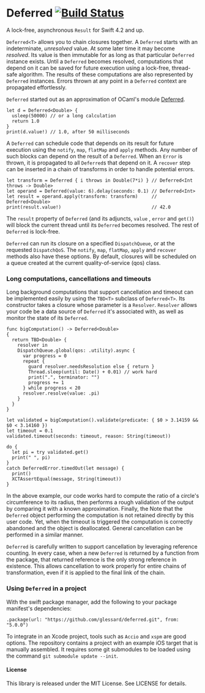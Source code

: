 # Deferred [![Build Status](https://travis-ci.org/glessard/deferred.svg?branch=master)](https://travis-ci.org/glessard/deferred)
A lock-free, asynchronous `Result` for Swift 4.2 and up.

`Deferred<T>` allows you to chain closures together. A `Deferred` starts with an indeterminate, *unresolved* value. At some later time it may become *resolved*. Its value is then immutable for as long as that particular `Deferred` instance exists.
Until a `Deferred` becomes resolved, computations that depend on it can be saved for future execution using a lock-free, thread-safe algorithm. The results of these computations are also represented by `Deferred` instances. Errors thrown at any point in a `Deferred` context are propagated effortlessly.

`Deferred` started out as an approximation of OCaml's module [Deferred](https://ocaml.janestreet.com/ocaml-core/111.25.00/doc/async_kernel/#Deferred).

```
let d = Deferred<Double> {
  usleep(50000) // or a long calculation
  return 1.0
}
print(d.value!) // 1.0, after 50 milliseconds
```

A `Deferred` can schedule code that depends on its result for future execution using the `notify`,  `map`, `flatMap` and `apply` methods. Any number of such blocks can depend on the result of a `Deferred`. When an `Error` is thrown, it is propagated to all `Deferred`s that depend on it. A `recover` step can  be inserted in a chain of transforms in order to handle potential errors.

```
let transform = Deferred { i throws in Double(7*i) } // Deferred<Int throws -> Double>
let operand = Deferred(value: 6).delay(seconds: 0.1) // Deferred<Int>
let result = operand.apply(transform: transform)     // Deferred<Double>
print(result.value!)                                 // 42.0
```
The `result` property of `Deferred` (and its adjuncts, `value` , `error` and `get()`) will block the current thread until its `Deferred` becomes resolved. The rest of `Deferred` is lock-free.

`Deferred` can run its closure on a specified `DispatchQueue`, or at the requested `DispatchQoS`. The `notify`, `map`, `flatMap`, `apply` and `recover` methods also have these options. By default, closures will be scheduled on a queue created at the current quality-of-service (qos) class.


### Long computations, cancellations and timeouts

Long background computations that support cancellation and timeout can be implemented easily by using the `TBD<T>` subclass of `Deferred<T>`. Its constructor takes a closure whose parameter is a `Resolver`. `Resolver` allows your code be a data source of `Deferred` it's associated with, as well as monitor the state of its `Deferred`.

    func bigComputation() -> Deferred<Double>
    {
      return TBD<Double> {
        resolver in
        DispatchQueue.global(qos: .utility).async {
          var progress = 0
          repeat {
            guard resolver.needsResolution else { return }
            Thread.sleep(until: Date() + 0.01) // work hard
            print(".", terminator: "")
            progress += 1
          } while progress < 20
          resolver.resolve(value: .pi)
        }
      }
    }

    let validated = bigComputation().validate(predicate: { $0 > 3.14159 && $0 < 3.14160 })
    let timeout = 0.1
    validated.timeout(seconds: timeout, reason: String(timeout))

    do {
      let pi = try validated.get()
      print(" ", pi)
    }
    catch DeferredError.timedOut(let message) {
      print()
      XCTAssertEqual(message, String(timeout))
    }

In the above example, our code works hard to compute the ratio of a circle's circumference to its radius, then performs a rough validation of the output by comparing it with a known approximation. Finally, the  Note that the `Deferred` object performing the computation is not retained directly by this user code. Yet, when the timeout is triggered the computation is correctly abandoned and the object is deallocated. General cancellation can be performed in a similar manner.

`Deferred` is carefully written to support cancellation by leveraging reference counting. In every case, when a new `Deferred` is returned by a function from the package, that returned reference is the only strong reference in existence. This allows cancellation to work properly for entire chains of transformation, even if it is applied to the final link of the chain.

### Using `Deferred` in a project

With the swift package manager, add the following to your package manifest's dependencies:

    .package(url: "https://github.com/glessard/deferred.git", from: "5.0.0")

To integrate in an Xcode project, tools such as `Accio` and `xspm` are good options. The repository contains a project with an example iOS target that is manually assembled. It requires some git submodules to be loaded using the command `git submodule update --init`.

#### License

This library is released under the MIT License. See LICENSE for details.
